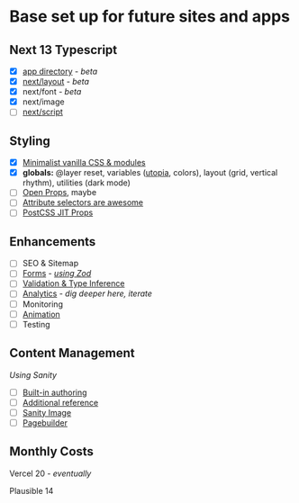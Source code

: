 # Base set up for future sites and apps

## Next 13 Typescript

- [x] [app directory](https://beta.nextjs.org/docs/upgrade-guide#next-steps) _- beta_
- [x] [next/layout](https://nextjs.org/docs/basic-features/layouts) _- beta_
- [x] next/font _- beta_
- [x] next/image
- [ ] [next/script](https://beta.nextjs.org/docs/upgrade-guide#script-component)

## Styling

- [x] [Minimalist vanilla CSS & modules](https://www.smashingmagazine.com/2021/07/global-local-styling-nextjs/)
- [x] **globals:** @layer reset, variables ([utopia](https://utopia.fyi/), colors), layout (grid, vertical rhythm), utilities (dark mode)
- [ ] [Open Props](https://open-props.style/), maybe
- [ ] [Attribute selectors are awesome](https://elisehe.in/2022/10/16/attribute-selectors)
- [ ] [PostCSS JIT Props](https://github.com/GoogleChromeLabs/postcss-jit-props)

## Enhancements

- [ ] SEO & Sitemap
- [ ] [Forms](https://react-hook-form.com/) - _[using Zod](https://www.austinshelby.com/blog/build-a-react-form-with-react-hook-form-and-zod)_
- [ ] [Validation & Type Inference](https://zod.dev/)
- [ ] [Analytics](https://plausible.io/) - _dig deeper here, iterate_
- [ ] Monitoring
- [ ] [Animation](https://www.framer.com/motion/)
- [ ] Testing

## Content Management

_Using Sanity_

- [ ] [Built-in authoring](https://github.com/sanity-io/next-sanity)
- [ ] [Additional reference](https://www.sanity.io/guides/sanity-nextjs-tailwindcss#5f3dfa6b9d2c)
- [ ] [Sanity Image](https://www.sanity.io/plugins/next-sanity-image)
- [ ] [Pagebuilder](https://www.sanity.io/guides/how-to-use-structured-content-for-page-building)

## Monthly Costs

Vercel 20 - _eventually_

Plausible 14

